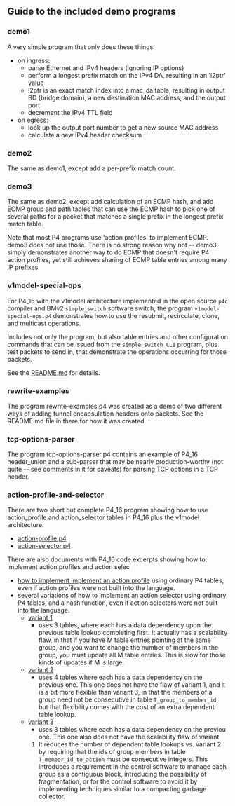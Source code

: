 ## Guide to the included demo programs

### demo1

A very simple program that only does these things:

* on ingress:
  * parse Ethernet and IPv4 headers (ignoring IP options)
  * perform a longest prefix match on the IPv4 DA, resulting in an
    'l2ptr' value
  * l2ptr is an exact match index into a mac_da table, resulting in
    output BD (bridge domain), a new destination MAC address, and the
    output port.
  * decrement the IPv4 TTL field
* on egress:
  * look up the output port number to get a new source MAC address
  * calculate a new IPv4 header checksum


### demo2

The same as demo1, except add a per-prefix match count.


### demo3

The same as demo2, except add calculation of an ECMP hash, and add
ECMP group and path tables that can use the ECMP hash to pick one of
several paths for a packet that matches a single prefix in the longest
prefix match table.

Note that most P4 programs use 'action profiles' to implement ECMP.
demo3 does not use those.  There is no strong reason why not -- demo3
simply demonstrates another way to do ECMP that doesn't require P4
action profiles, yet still achieves sharing of ECMP table entries
among many IP prefixes.


### v1model-special-ops

For P4_16 with the v1model architecture implemented in the open source
`p4c` compiler and BMv2 `simple_switch` software switch, the program
`v1model-special-ops.p4` demonstrates how to use the resubmit,
recirculate, clone, and multicast operations.

Includes not only the program, but also table entries and other
configuration commands that can be issued from the `simple_switch_CLI`
program, plus test packets to send in, that demonstrate the operations
occurring for those packets.

See the [README.md](v1model-special-ops/README.md) for details.


### rewrite-examples

The program rewrite-examples.p4 was created as a demo of two different
ways of adding tunnel encapsulation headers onto packets.  See the
README.md file in there for how it was created.


### tcp-options-parser

The program tcp-options-parser.p4 contains an example of P4_16
header_union and a sub-parser that may be nearly production-worthy
(not quite -- see comments in it for caveats) for parsing TCP options
in a TCP header.


### action-profile-and-selector

There are two short but complete P4_16 program showing how to use
action_profile and action_selector tables in P4_16 plus the v1model
architecture.

+ [action-profile.p4](action-profile-and-selector/action-profile.p4)
+ [action-selector.p4](action-profile-and-selector/action-selector.p4)

There are also documents with P4_16 code excerpts showing how 
to: implement action profiles and action selec

+ [how to implement implement an action
  profile](action-profile-and-selector/README-action-profile.md) using
  ordinary P4 tables, even if action profiles were not built into the
  language.
+ several variations of how to implement an action selector using
  ordinary P4 tables, and a hash function, even if action selectors
  were not built into the language.
  + [variant
    1](action-profile-and-selector/README-action-selector-variant1.md)
    - uses 3 tables, where each has a data dependency upon the
    previous table lookup completing first.  It actually has a
    scalability flaw, in that if you have M table entries pointing at
    the same group, and you want to change the number of members in
    the group, you must update all M table entries.  This is slow for
    those kinds of updates if M is large.
  + [variant
    2](action-profile-and-selector/README-action-selector-variant2.md)
    - uses 4 tables where each has a data dependency on the previous
    one.  This one does not have the flaw of variant 1, and it is a
    bit more flexible than variant 3, in that the members of a group
    need not be consecutive in table `T_group_to_member_id`, but that
    flexibility comes with the cost of an extra dependent table
    lookup.
  + [variant
    3](action-profile-and-selector/README-action-selector-variant3.md)
    - uses 3 tables where each has a data dependency on the previou
    one.  This one also does not have the scalability flaw of variant
    1.  It reduces the number of dependent table lookups vs. variant 2
    by requiring that the ids of group members in table
    `T_member_id_to_action` must be consecutive integers.  This
    introduces a requirement in the control software to manage each
    group as a contiguous block, introducing the possibility of
    fragmentation, or for the control software to avoid it by
    implementing techniques similar to a compacting garbage collector.
